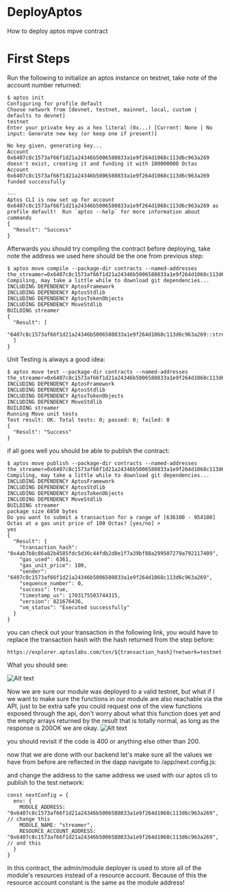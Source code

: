 # DeployAptos
How to deploy aptos mpve contract

# First Steps 



Run the following to initialize an aptos instance on testnet, take note of the account number returned:

```
$ aptos init
Configuring for profile default
Choose network from [devnet, testnet, mainnet, local, custom | defaults to devnet]
testnet
Enter your private key as a hex literal (0x...) [Current: None | No input: Generate new key (or keep one if present)]

No key given, generating key...
Account 0x6407c8c1573af66f1d21a24346b5006580833a1e9f264d1068c113d6c963a269 doesn't exist, creating it and funding it with 100000000 Octas
Account 0x6407c8c1573af66f1d21a24346b5006580833a1e9f264d1068c113d6c963a269 funded successfully

---
Aptos CLI is now set up for account 0x6407c8c1573af66f1d21a24346b5006580833a1e9f264d1068c113d6c963a269 as profile default!  Run `aptos --help` for more information about commands
{
  "Result": "Success"
}
```
Afterwards you should try compiling the contract before deploying, take note the address we used here should be the one from previous step:
```
$ aptos move compile --package-dir contracts --named-addresses the_streamer=0x6407c8c1573af66f1d21a24346b5006580833a1e9f264d1068c113d6c963a269
Compiling, may take a little while to download git dependencies...
INCLUDING DEPENDENCY AptosFramework
INCLUDING DEPENDENCY AptosStdlib
INCLUDING DEPENDENCY AptosTokenObjects
INCLUDING DEPENDENCY MoveStdlib
BUILDING streamer
{
  "Result": [
    "6407c8c1573af66f1d21a24346b5006580833a1e9f264d1068c113d6c963a269::streamer"
  ]
}
```
Unit Testing is always a good idea:
```
$ aptos move test --package-dir contracts --named-addresses the_streamer=0x6407c8c1573af66f1d21a24346b5006580833a1e9f264d1068c113d6c963a269
INCLUDING DEPENDENCY AptosFramework
INCLUDING DEPENDENCY AptosStdlib
INCLUDING DEPENDENCY AptosTokenObjects
INCLUDING DEPENDENCY MoveStdlib
BUILDING streamer
Running Move unit tests
Test result: OK. Total tests: 0; passed: 0; failed: 0
{
  "Result": "Success"
}
```
if all goes well you should be able to publish the contract:
```
$ aptos move publish --package-dir contracts --named-addresses the_streamer=0x6407c8c1573af66f1d21a24346b5006580833a1e9f264d1068c113d6c963a269
Compiling, may take a little while to download git dependencies...
INCLUDING DEPENDENCY AptosFramework
INCLUDING DEPENDENCY AptosStdlib
INCLUDING DEPENDENCY AptosTokenObjects
INCLUDING DEPENDENCY MoveStdlib
BUILDING streamer
package size 6850 bytes
Do you want to submit a transaction for a range of [636100 - 954100] Octas at a gas unit price of 100 Octas? [yes/no] >
yes
{
  "Result": {
    "transaction_hash": "0x4ab7b8c86a82b4585fdc5d36c44fdb2d8e1f7a39bf88a299507279a792117409",
    "gas_used": 6361,
    "gas_unit_price": 100,
    "sender": "6407c8c1573af66f1d21a24346b5006580833a1e9f264d1068c113d6c963a269",
    "sequence_number": 0,
    "success": true,
    "timestamp_us": 1703175503744315,
    "version": 821676436,
    "vm_status": "Executed successfully"
  }
}
```
you can check out your transaction in the following link, you would have to replace the transaction hash with the hash returned from the step before:
```
https://explorer.aptoslabs.com/txn/${transaction_hash}?network=testnet
```
What you should see:

![Alt text](image.png)

Now we are sure our module was deployed to a valid testnet, but what if I we want to make sure the functions in our module are also reachable via the API, just to be extra safe you could request one of the view functions exposed through the api, don't worry about what this function does yet and the empty arrays returned by the result that is totally normal, as long as the response is 200OK we are okay.
![Alt text](image-1.png)

you should revisit if the code is 400 or anything else other than 200.


now that we are done with our backend let's make sure all the values we have from before are reflected in the dapp navigate to /app/next.config.js:

and change the address to the same address we used with our aptos cli to publish to the test network:
```
const nextConfig = {
  env: {
    MODULE_ADDRESS: "0x6407c8c1573af66f1d21a24346b5006580833a1e9f264d1068c113d6c963a269", // change this
    MODULE_NAME: "streamer",
    RESOURCE_ACCOUNT_ADDRESS: "0x6407c8c1573af66f1d21a24346b5006580833a1e9f264d1068c113d6c963a269", // and this 
  }
}
```

In this contract, the admin/module deployer is used to store all of the module's resources instead of a resource account. Because of this the resource account constant is the same as the module address!

